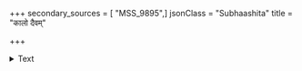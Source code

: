 +++
secondary_sources = [ "MSS_9895",]
jsonClass = "Subhaashita"
title = "कालो दैवम्"

+++

<details><summary>Text</summary>

कालो दैवं कर्म जीवः स्वभावो द्रव्यं क्षेत्रं प्राण आत्मा विकारः।  
तत्संघातो बीजरोहप्रवाहस् त्वन्मायैषा तन्निषेधं प्रपद्ये॥
</details>
